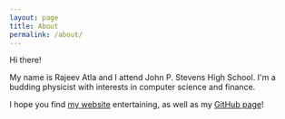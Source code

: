 ```yaml
---
layout: page
title: About
permalink: /about/
---
```

Hi there!



My name is Rajeev Atla and I attend John P. Stevens High School. I'm a budding physicist with interests in computer science and finance.

I hope you find [my website](RajeevAtla.github.io "My Website") entertaining, as well as my [GitHub page](https://github.com/RajeevAtla "My Github Page")!
